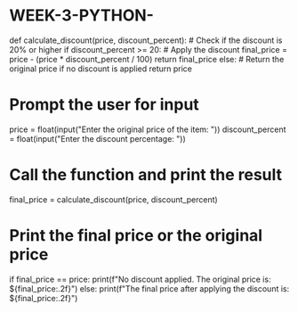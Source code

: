 # WEEK-3-PYTHON-
def calculate_discount(price, discount_percent):
    # Check if the discount is 20% or higher
    if discount_percent >= 20:
        # Apply the discount
        final_price = price - (price * discount_percent / 100)
        return final_price
    else:
        # Return the original price if no discount is applied
        return price

# Prompt the user for input
price = float(input("Enter the original price of the item: "))
discount_percent = float(input("Enter the discount percentage: "))

# Call the function and print the result
final_price = calculate_discount(price, discount_percent)

# Print the final price or the original price
if final_price == price:
    print(f"No discount applied. The original price is: ${final_price:.2f}")
else:
    print(f"The final price after applying the discount is: ${final_price:.2f}")
